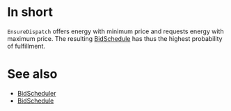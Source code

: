 # In short

`EnsureDispatch` offers energy with minimum price and requests energy with maximum price.
The resulting [BidSchedule](./BidSchedule.md) has thus the highest probability of fulfillment.

# See also

* [BidScheduler](./BidScheduler.md)
* [BidSchedule](./BidSchedule.md)